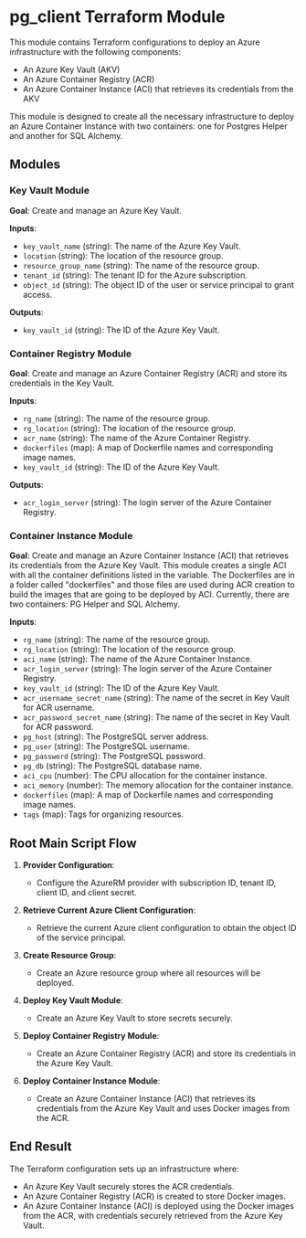 # pg_client Terraform Module

This module contains Terraform configurations to deploy an Azure infrastructure with the following components:
- An Azure Key Vault (AKV)
- An Azure Container Registry (ACR)
- An Azure Container Instance (ACI) that retrieves its credentials from the AKV

This module is designed to create all the necessary infrastructure to deploy an Azure Container Instance with two containers: one for Postgres Helper and another for SQL Alchemy.

## Modules

### Key Vault Module

**Goal**: Create and manage an Azure Key Vault.

**Inputs**:
- `key_vault_name` (string): The name of the Azure Key Vault.
- `location` (string): The location of the resource group.
- `resource_group_name` (string): The name of the resource group.
- `tenant_id` (string): The tenant ID for the Azure subscription.
- `object_id` (string): The object ID of the user or service principal to grant access.

**Outputs**:
- `key_vault_id` (string): The ID of the Azure Key Vault.

### Container Registry Module

**Goal**: Create and manage an Azure Container Registry (ACR) and store its credentials in the Key Vault.

**Inputs**:
- `rg_name` (string): The name of the resource group.
- `rg_location` (string): The location of the resource group.
- `acr_name` (string): The name of the Azure Container Registry.
- `dockerfiles` (map): A map of Dockerfile names and corresponding image names.
- `key_vault_id` (string): The ID of the Azure Key Vault.

**Outputs**:
- `acr_login_server` (string): The login server of the Azure Container Registry.

### Container Instance Module

**Goal**: Create and manage an Azure Container Instance (ACI) that retrieves its credentials from the Azure Key Vault. This module creates a single ACI with all the container definitions listed in the variable. The Dockerfiles are in a folder called "dockerfiles" and those files are used during ACR creation to build the images that are going to be deployed by ACI. Currently, there are two containers: PG Helper and SQL Alchemy.

**Inputs**:
- `rg_name` (string): The name of the resource group.
- `rg_location` (string): The location of the resource group.
- `aci_name` (string): The name of the Azure Container Instance.
- `acr_login_server` (string): The login server of the Azure Container Registry.
- `key_vault_id` (string): The ID of the Azure Key Vault.
- `acr_username_secret_name` (string): The name of the secret in Key Vault for ACR username.
- `acr_password_secret_name` (string): The name of the secret in Key Vault for ACR password.
- `pg_host` (string): The PostgreSQL server address.
- `pg_user` (string): The PostgreSQL username.
- `pg_password` (string): The PostgreSQL password.
- `pg_db` (string): The PostgreSQL database name.
- `aci_cpu` (number): The CPU allocation for the container instance.
- `aci_memory` (number): The memory allocation for the container instance.
- `dockerfiles` (map): A map of Dockerfile names and corresponding image names.
- `tags` (map): Tags for organizing resources.

## Root Main Script Flow

1. **Provider Configuration**:
   - Configure the AzureRM provider with subscription ID, tenant ID, client ID, and client secret.

2. **Retrieve Current Azure Client Configuration**:
   - Retrieve the current Azure client configuration to obtain the object ID of the service principal.

3. **Create Resource Group**:
   - Create an Azure resource group where all resources will be deployed.

4. **Deploy Key Vault Module**:
   - Create an Azure Key Vault to store secrets securely.

5. **Deploy Container Registry Module**:
   - Create an Azure Container Registry (ACR) and store its credentials in the Azure Key Vault.

6. **Deploy Container Instance Module**:
   - Create an Azure Container Instance (ACI) that retrieves its credentials from the Azure Key Vault and uses Docker images from the ACR.

## End Result

The Terraform configuration sets up an infrastructure where:
- An Azure Key Vault securely stores the ACR credentials.
- An Azure Container Registry (ACR) is created to store Docker images.
- An Azure Container Instance (ACI) is deployed using the Docker images from the ACR, with credentials securely retrieved from the Azure Key Vault.
